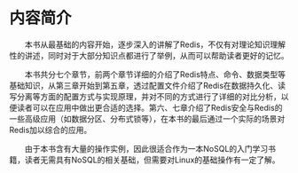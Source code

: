 # 内容简介

&ensp;&ensp;&ensp;&ensp;本书从最基础的内容开始，逐步深入的讲解了Redis，不仅有对理论知识理解性的讲述，同时对于大部分知识点都进行了举例，从而可以帮助读者更好的记忆。

&ensp;&ensp;&ensp;&ensp;本书共分七个章节，前两个章节详细的介绍了Redis特点、命令、数据类型等基础知识，从第三章开始到第五章，透过配置文件介绍了Redis在数据持久化、读写分离等方面的配置方式与实现原理，并对不同的方式进行了详细的对比分析，以便读者可以在应用中做出更合适的选择。第六、七章介绍了Redis安全与Redis的一些高级应用（如数据分区、分布式锁等），在本书的最后通过一个实际的场景对Redis加以综合的应用。

&ensp;&ensp;&ensp;&ensp;由于本书含有大量的操作实例，因此很适合作为一本NoSQL的入门学习书籍，读者无需具有NoSQL的相关基础，但需要对Linux的基础操作有一定了解。


